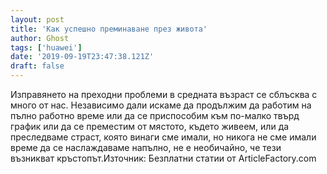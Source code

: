 ```yaml
---
layout: post
title: 'Как успешно преминаване през живота'
author: Ghost
tags: ['huawei']
date: '2019-09-19T23:47:38.121Z'
draft: false
---
```


Изправянето на преходни проблеми в средната възраст се сблъсква с много от нас. Независимо дали искаме да продължим да работим на пълно работно време или да се приспособим към по-малко твърд график или да се преместим от мястото, където живеем, или да преследваме страст, която винаги сме имали, но никога не сме имали време да се наслаждаваме напълно, не е необичайно, че тези възникват кръстопът.Източник: Безплатни статии от ArticleFactory.com
